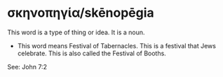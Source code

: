 # σκηνοπηγία/skēnopēgia
This word is a type of thing or idea. It is a noun. 

* This word means Festival of Tabernacles. This is a festival that Jews celebrate. This is also called the Festival of Booths. 

See: John 7:2

